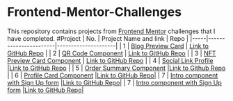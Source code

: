 # Frontend-Mentor-Challenges
This repository contains projects from [Frontend Mentor](https://www.frontendmentor.io/challenges) challenges that I have completed.
#Project
| No. | Project Name and link | Repo                |
|-----|-----------------------|---------------------|
| 1   | [Blog Preview Card](https://davymcdick.github.io/Frontend-Mentor-Challenges/Blog%20Preview%20Card/)     | [Link to GitHub Repo](https://github.com/DavyMcDick/Frontend-Mentor-Challenges/tree/main/Blog%20Preview%20Card) |
| 2   | [QR Code Component](https://davymcdick.github.io/Frontend-Mentor-Challenges/QR%20Code%20Component/)     | [Link to GitHub Repo](https://github.com/DavyMcDick/Frontend-Mentor-Challenges/tree/main/QR%20Code%20Component) |
| 3   | [NFT Preview Card Component](https://davymcdick.github.io/Frontend-Mentor-Challenges/NFT%20preview%20card%20component/)    | [Link to GitHub Repo](https://github.com/DavyMcDick/Frontend-Mentor-Challenges/tree/main/NFT%20preview%20card%20component) |
| 4   | [Social Link Profile](https://davymcdick.github.io/Frontend-Mentor-Challenges/Social%20link%20profile/)   |[Link to GitHub Repo](https://github.com/DavyMcDick/Frontend-Mentor-Challenges/tree/main/Social%20link%20profile) |
| 5  | [Order Summary Component](https://davymcdick.github.io/Frontend-Mentor-Challenges/Order%20Summary%20Component/)  |[Link to Github Repo](https://github.com/DavyMcDick/Frontend-Mentor-Challenges/tree/main/Order%20Summary%20Component) |
| 6  | [Profile Card Component](https://davymcdick.github.io/Frontend-Mentor-Challenges/Proflie%20Card%20Component)  |[Link to GitHub Repo](https://github.com/DavyMcDick/Frontend-Mentor-Challenges/tree/main/Proflie%20Card%20Component)|
|  7 | [Intro component with Sign Up form](https://davymcdick.github.io/Frontend-Mentor-Challenges/Intro%20Component%20with%20Sign-up%20form/)  |[Link to GitHub Repo](https://github.com/DavyMcDick/Frontend-Mentor-Challenges/tree/main/Intro%20Component%20with%20Sign-up%20form)|
|  7 | [Intro component with Sign Up form](https://davymcdick.github.io/Frontend-Mentor-Challenges/Intro%20Component%20with%20Sign-up%20form/)  |[Link to GitHub Repo](https://github.com/DavyMcDick/Frontend-Mentor-Challenges/tree/main/Intro%20Component%20with%20Sign-up%20form)|

